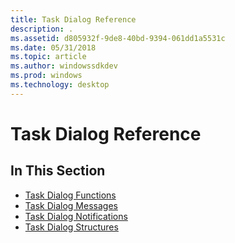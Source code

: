 ```yaml
---
title: Task Dialog Reference
description: .
ms.assetid: d805932f-9de8-40bd-9394-061dd1a5531c
ms.date: 05/31/2018
ms.topic: article
ms.author: windowssdkdev
ms.prod: windows
ms.technology: desktop
---
```


# Task Dialog Reference

## In This Section

-   [Task Dialog Functions](bumper-task-dialogs-reference-functions.md)
-   [Task Dialog Messages](bumper-task-dialogs-reference-messages.md)
-   [Task Dialog Notifications](bumper-task-dialogs-reference-notifications.md)
-   [Task Dialog Structures](bumper-task-dialogs-reference-structures.md)

 

 




